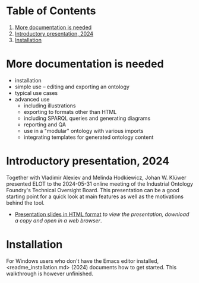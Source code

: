 
# Table of Contents

1.  [More documentation is needed](#org91f6077)
2.  [Introductory presentation, 2024](#orgadc8314)
3.  [Installation](#org1e787ab)



<a id="org91f6077"></a>

# More documentation is needed

-   installation
-   simple use &#x2013; editing and exporting an ontology
-   typical use cases
-   advanced use
    -   including illustrations
    -   exporting to formats other than HTML
    -   including SPARQL queries and generating diagrams
    -   reporting and QA
    -   use in a "modular" ontology with various imports
    -   integrating templates for generated ontology content


<a id="orgadc8314"></a>

# Introductory presentation, 2024

Together with Vladimir Alexiev and Melinda Hodkiewicz, Johan W. Klüwer presented ELOT to the 2024-05-31 online meeting of the Industrial Ontology Foundry's Technical Oversight Board.
This presentation can be a good starting point for a quick look at main features as well as the motivations behind the tool.

-   [Presentation slides in HTML format](20240525T181908--elot-presented-to-iof-tob__elot_emacs_iof.html) *to view the presentation, download a copy and open in a web browser*.


<a id="org1e787ab"></a>

# Installation

For Windows users who don't have the Emacs editor installed, <readme_installation.md> (2024) documents how to get started. This walkthrough is however unfinished.

